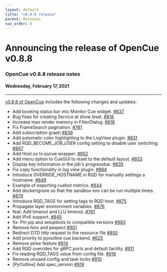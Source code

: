 ```yaml
---
layout: default
title: "v0.8.8 release"
parent: Releases
nav_order: 8
---
```


# Announcing the release of OpenCue v0.8.8

### OpenCue v0.8.8 release notes
#### Wednesday, February 17, 2021

---

[v0.8.8 of OpenCue](https://github.com/AcademySoftwareFoundation/OpenCue/releases/tag/v0.8.8)
includes the following changes and updates:

*   Add booking status bar into Monitor Cue widget. [#837](https://github.com/AcademySoftwareFoundation/OpenCue/pull/837)
*   Bug fixes for creating Service at show level. [#818](https://github.com/AcademySoftwareFoundation/OpenCue/pull/818)
*   Increase max render memory in FilterDialog. [#816](https://github.com/AcademySoftwareFoundation/OpenCue/pull/816)
*   Fix FrameSearch pagination. [#781](https://github.com/AcademySoftwareFoundation/OpenCue/pull/781)
*   Add subscription graph [#839](https://github.com/AcademySoftwareFoundation/OpenCue/pull/839)
*   Add automatic color highlighting to the LogView plugin. [#831](https://github.com/AcademySoftwareFoundation/OpenCue/pull/831)
*   Add RQD_BECOME_JOB_USER config setting to disable user switching. [#847](https://github.com/AcademySoftwareFoundation/OpenCue/pull/847)
*   Add Host.os to pycue wrapper. [#852](https://github.com/AcademySoftwareFoundation/OpenCue/pull/852)
*   Add menu option to CueGUI to reset to the default layout. [#833](https://github.com/AcademySoftwareFoundation/OpenCue/pull/833)
*   Display key information in the job's progressbar. [#835](https://github.com/AcademySoftwareFoundation/OpenCue/pull/835)
*   Fix copy functionality in log view plugin. [#864](https://github.com/AcademySoftwareFoundation/OpenCue/pull/864)
*   Introduce OVERRIDE_HOSTNAME in RQD for manually settings a hostname. [#849](https://github.com/AcademySoftwareFoundation/OpenCue/pull/849)
*   Example of exporting cuebot metrics. [#844](https://github.com/AcademySoftwareFoundation/OpenCue/pull/844)
*   Add dockerignore so that the sandbox env can be run multiple times. [#879](https://github.com/AcademySoftwareFoundation/OpenCue/pull/879)
*   Introduce RQD_TAGS for setting tags to RQD host. [#875](https://github.com/AcademySoftwareFoundation/OpenCue/pull/875)
*   Propagate layer environment variables. [#876](https://github.com/AcademySoftwareFoundation/OpenCue/pull/876)
*   feat: Add timeout and LLU timeout. [#761](https://github.com/AcademySoftwareFoundation/OpenCue/pull/761)
*   Add IPv6 support. [#845](https://github.com/AcademySoftwareFoundation/OpenCue/pull/845)
*   fix: Pin pip and setuptools to compatible versions [#883](https://github.com/AcademySoftwareFoundation/OpenCue/pull/883)
*   Remove hinv and pexpect [#901](https://github.com/AcademySoftwareFoundation/OpenCue/pull/901)
*   Redirect DTD http request to the resource file [#850](https://github.com/AcademySoftwareFoundation/OpenCue/pull/850)
*   Add priority to pyoutline cue backend. [#625](https://github.com/AcademySoftwareFoundation/OpenCue/pull/625)
*   Remove ptree feature [#914](https://github.com/AcademySoftwareFoundation/OpenCue/pull/914)
*   Add RQD overrides for gRPC ports and default facility. [#911](https://github.com/AcademySoftwareFoundation/OpenCue/pull/911)
*   Fix reading RQD_TAGS value from config file. [#916](https://github.com/AcademySoftwareFoundation/OpenCue/pull/916)
*   Remove unused config and task locks [#910](https://github.com/AcademySoftwareFoundation/OpenCue/pull/910)
*   [PyOutline] Add spec_version [#919](https://github.com/AcademySoftwareFoundation/OpenCue/pull/919)
